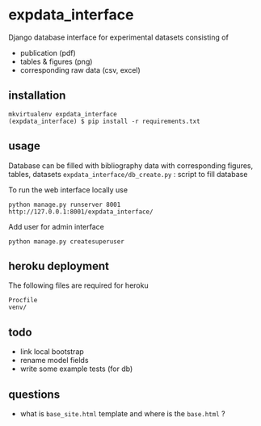 # expdata_interface

Django database interface for experimental datasets consisting of
- publication (pdf)
- tables & figures (png)
- corresponding raw data (csv, excel)


## installation
```
mkvirtualenv expdata_interface
(expdata_interface) $ pip install -r requirements.txt
```

## usage
Database can be filled with bibliography data with corresponding figures, tables, datasets
`expdata_interface/db_create.py` : script to fill database

To run the web interface locally use
```
python manage.py runserver 8001
http://127.0.0.1:8001/expdata_interface/
```

Add user for admin interface
```
python manage.py createsuperuser
```



## heroku deployment
The following files are required for heroku
```
Procfile
venv/
```

## todo
- link local bootstrap
- rename model fields
- write some example tests (for db)

## questions
- what is `base_site.html` template and where is the `base.html` ?

